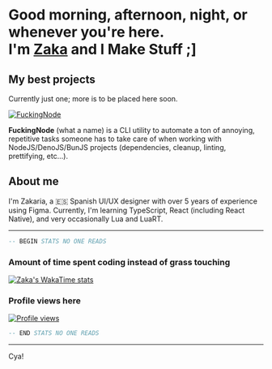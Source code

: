# Good morning, afternoon, night, or whenever you're here.<br />I'm [Zaka](https://zakahacecosas.github.io) and I Make Stuff ;]

## My best projects

Currently just one; more is to be placed here soon.

[![FuckingNode][card-fuckingnode]][repo-fuckingnode]

**FuckingNode** (what a name) is a CLI utility to automate a ton of annoying, repetitive tasks someone has to take care of when working with NodeJS/DenoJS/BunJS projects (dependencies, cleanup, linting, prettifying, etc...).

## About me

I'm Zakaria, a :es: Spanish UI/UX designer with over 5 years of experience using Figma. Currently, I'm learning TypeScript, React (including React Native), and very occasionally Lua and LuaRT.

---

```lua
-- BEGIN STATS NO ONE READS
```
### Amount of time spent coding instead of grass touching
[![Zaka's WakaTime stats][card-hours]][profile]

### Profile views here
[![Profile views][badge-profile]][profile]

```lua
-- END STATS NO ONE READS
```

----

Cya!

[card-personaplus]: https://github-readme-stats.vercel.app/api/pin/?username=GiveItAPlus&repo=personaplus&theme=gotham
[card-fuckingnode]: https://github-readme-stats.vercel.app/api/pin/?username=FuckingNode&repo=fuckingnode&theme=gotham

[card-hours]: https://github-readme-stats.vercel.app/api/wakatime?username=ZakaHaceCosas&layout=compact&theme=github_dark

[repo-fuckingnode]: https://github.com/FuckingNode/FuckingNode
[repo-personaplus]: https://github.com/GiveItAPlus/personaplus

[profile]: https://github.com/ZakaHaceCosas

[badge-profile]: https://komarev.com/ghpvc/?username=ZakaHaceCosas&style=for-the-badge&color=0080FF&labelColor=FFF
